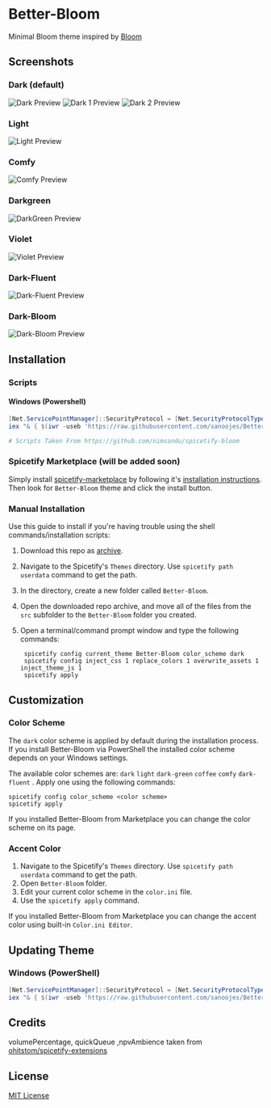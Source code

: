 # Better-Bloom

Minimal Bloom theme inspired by [Bloom](https://github.com/nimsandu/spicetify-bloom)

## Screenshots

### Dark (default)

![Dark Preview](./images/base.png)
![Dark 1 Preview](./images/better-bloom-dark.png)
![Dark 2 Preview](./images/better-bloom-dark2.png)

### Light

![Light Preview](./images/better-bloom-light.png)

### Comfy

![Comfy Preview](./images/better-bloom-comfy.png)

### Darkgreen

![DarkGreen Preview](./images/better-bloom-darkgreen.png)

### Violet

![Violet Preview](./images/better-bloom-violet.png)

### Dark-Fluent

![Dark-Fluent Preview](./images/better-bloom-dark-fluent.png)

### Dark-Bloom

![Dark-Bloom Preview](./images/better-bloom-dark-bloom.png)

## Installation

### Scripts

#### Windows (Powershell)

```powershell
[Net.ServicePointManager]::SecurityProtocol = [Net.SecurityProtocolType]::Tls12
iex "& { $(iwr -useb 'https://raw.githubusercontent.com/sanoojes/Better-Bloom/main/install/Better-Bloom.ps1') }"

# Scripts Taken From https://github.com/nimsandu/spicetify-bloom
```

### Spicetify Marketplace (will be added soon)

Simply install [spicetify-marketplace](https://github.com/spicetify/spicetify-marketplace) by following it's
[installation instructions](https://github.com/spicetify/spicetify-marketplace/wiki/Installation). Then look for `Better-Bloom` theme and click the install button.

### Manual Installation

Use this guide to install if you're having trouble using the shell commands/installation scripts:

1. Download this repo as [archive](https://codeload.github.com/sanoojes/Better-Bloom/zip/refs/heads/main).
2. Navigate to the Spicetify's `Themes` directory. Use `spicetify path userdata` command to get the path.
3. In the directory, create a new folder called `Better-Bloom`.
4. Open the downloaded repo archive, and move all of the files from the `src` subfolder to the `Better-Bloom` folder you created.
5. Open a terminal/command prompt window and type the following commands:

   ```shell
    spicetify config current_theme Better-Bloom color_scheme dark
    spicetify config inject_css 1 replace_colors 1 overwrite_assets 1 inject_theme_js 1
    spicetify apply
   ```

## Customization

### Color Scheme

The `dark` color scheme is applied by default during the installation process. If you install Better-Bloom via PowerShell the installed color scheme depends on your Windows settings.

The available color schemes are: `dark` `light` `dark-green` `coffee` `comfy` `dark-fluent` . Apply one using the following commands:

```shell
spicetify config color_scheme <color scheme>
spicetify apply
```

If you installed Better-Bloom from Marketplace you can change the color scheme on its page.

### Accent Color

1. Navigate to the Spicetify's `Themes` directory. Use `spicetify path userdata` command to get the path.
2. Open `Better-Bloom` folder.
3. Edit your current color scheme in the `color.ini` file.
4. Use the `spicetify apply` command.

If you installed Better-Bloom from Marketplace you can change the accent color using built-in `Color.ini Editor`.

## Updating Theme

### Windows (PowerShell)

```powershell
[Net.ServicePointManager]::SecurityProtocol = [Net.SecurityProtocolType]::Tls12
iex "& { $(iwr -useb 'https://raw.githubusercontent.com/sanoojes/Better-Bloom/main/install/Better-Bloom.ps1') } -Action Update"
```

## Credits

volumePercentage, quickQueue ,npvAmbience taken from [ohitstom/spicetify-extensions](https://github.com/ohitstom/spicetify-extensions)

## License

[MIT License](LICENSE)
